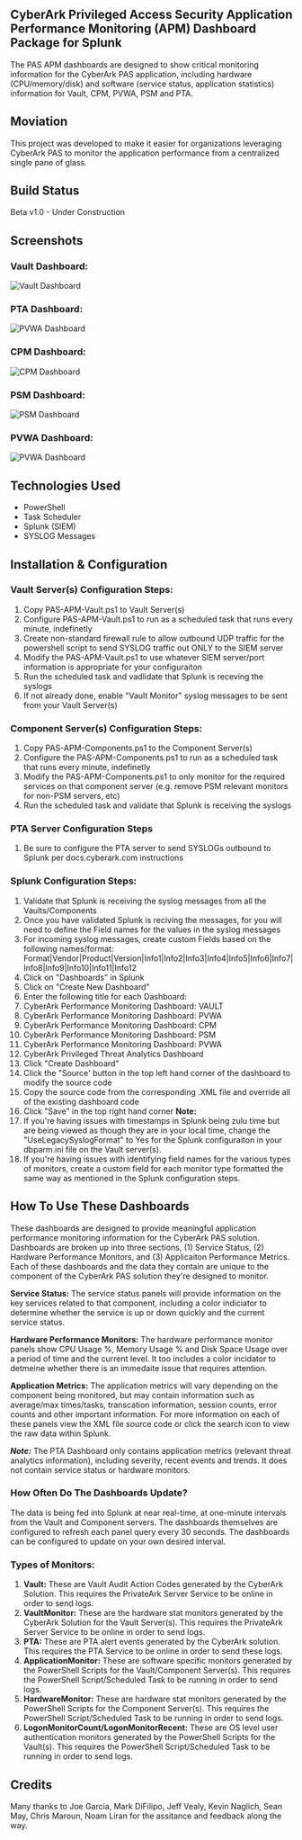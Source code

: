 ## CyberArk Privileged Access Security Application Performance Monitoring (APM) Dashboard Package for Splunk
The PAS APM dashboards are designed to show critical monitoring information for the CyberArk PAS application, including hardware (CPU/memory/disk) and software (service status, application statistics) information for Vault, CPM, PVWA, PSM and PTA.

## Moviation
This project was developed to make it easier for organizations leveraging CyberArk PAS to monitor the application performance from a centralized single pane of glass.

## Build Status
Beta v1.0 - Under Construction

## Screenshots
### Vault Dashboard:
![Vault Dashboard](/Screenshots/PAS-APM-Vault-Screenshot.PNG)

### PTA Dashboard:
![PVWA Dashboard](/Screenshots/PAS-APM-PTA-Screenshot.PNG)

### CPM Dashboard:
![CPM Dashboard](/Screenshots/PAS-APM-CPM-Screenshot.PNG)

### PSM Dashboard:
![PSM Dashboard](/Screenshots/PAS-APM-PSM-Screenshot.PNG)

### PVWA Dashboard:
![PVWA Dashboard](/Screenshots/PAS-APM-PVWA-Screenshot.PNG)

## Technologies Used
* PowerShell
* Task Scheduler
* Splunk (SIEM)
* SYSLOG Messages

## Installation & Configuration
### Vault Server(s) Configuration Steps:
1. Copy PAS-APM-Vault.ps1 to Vault Server(s)
2. Configure PAS-APM-Vault.ps1 to run as a scheduled task that runs every minute, indefinetly
3. Create non-standard firewall rule to allow outbound UDP traffic for the powershell script to send SYSLOG traffic out ONLY to the SIEM server
4. Modify the PAS-APM-Vault.ps1 to use whatever SIEM server/port information is appropriate for your configuraiton
5. Run the scheduled task and vadlidate that Splunk is receving the syslogs
6. If not already done, enable "Vault Monitor" syslog messages to be sent from your Vault Server(s)

### Component Server(s) Configuration Steps:
1. Copy PAS-APM-Components.ps1 to the Component Server(s)
2. Configure the PAS-APM-Components.ps1 to run as a scheduled task that runs every minute, indefinetly 
3. Modify the PAS-APM-Components.ps1 to only monitor for the required services on that component server (e.g. remove PSM relevant monitors for non-PSM servers, etc)
4. Run the scheduled task and validate that Splunk is receiving the syslogs

### PTA Server Configuration Steps
1. Be sure to configure the PTA server to send SYSLOGs outbound to Splunk per docs.cyberark.com instructions

### Splunk Configuration Steps:
1. Validate that Splunk is receiving the syslog messages from all the Vaults/Components
2. Once you have validated Splunk is reciving the messages, for you will need to define the Field names for the values in the syslog messages
3. For incoming syslog messages, create custom Fields based on the following names/format: Format|Vendor|Product|Version|Info1|Info2|Info3|Info4|Info5|Info6|Info7|Info8|Info9|Info10|Info11|Info12
5. Click on "Dashboards" in Splunk
6. Click on "Create New Dashboard"
7. Enter the following title for each Dashboard:
8. CyberArk Performance Monitoring Dashboard: VAULT
9. CyberArk Performance Monitoring Dashboard: PVWA
10. CyberArk Performance Monitoring Dashboard: CPM
11. CyberArk Performance Monitoring Dashboard: PSM
12. CyberArk Performance Monitoring Dashboard: PVWA
13. CyberArk Privileged Threat Analytics Dashboard
14. Click "Create Dashboard"
15. Click the "Source' button in the top left hand corner of the dashboard to modify the source code
16. Copy the source code from the corresponding .XML file and override all of the existing dashboard code
17. Click "Save" in the top right hand corner
**Note:**
1. If you're having issues with timestamps in Splunk being zulu time but are being viewed as though they are in your local time, change the "UseLegacySyslogFormat" to Yes for the Splunk configuraiton in your dbparm.ini file on the Vault server(s).
2. If you're having issues with identifying field names for the various types of monitors, create a custom field for each monitor type formatted the same way as mentioned in the Splunk configuration steps.

## How To Use These Dashboards
These dashboards are designed to provide meaningful application performance monitoring information for the CyberArk PAS solution. Dashboards are broken up into three sections, (1) Service Status, (2) Hardware Performance Monitors, and (3) Applicaiton Performance Metrics. Each of these dashboards and the data they contain are unique to the component of the CyberArk PAS solution they're designed to monitor.

**Service Status:** The service status panels will provide information on the key services related to that component, including a color indiciator to determine whether the service is up or down quickly and the current service status.

**Hardware Performance Monitors:** The hardware performance monitor panels show CPU Usage %, Memory Usage % and Disk Space Usage over a period of time and the current level. It too includes a color incidator to detmeine whether there is an immedaite issue that requires attention.

**Application Metrics:** The application metrics will vary depending on the component being monitored, but may contain information such as average/max times/tasks, transcation information, session counts, error counts and other important information. For more information on each of these panels view the XML file source code or click the search icon to view the raw data within Splunk.

**_Note:_** The PTA Dashboard only contains application metrics (relevant threat analytics information), including severity, recent events and trends. It does not contain service status or hardware monitors.

### How Often Do The Dashboards Update?
The data is being fed into Splunk at near real-time, at one-minute intervals from the Vault and Component servers. The dashboards themselves are configured to refresh each panel query every 30 seconds. The dashboards can be configured to update on your own desired interval.

### Types of Monitors:
1. **Vault:** These are Vault Audit Action Codes generated by the CyberArk Solution. This requires the PrivateArk Server Service to be online in order to send logs.
2. **VaultMonitor:** These are the hardware stat monitors generated by the CyberArk Solution for the Vault Server(s). This requires the PrivateArk Server Service to be online in order to send logs.
3. **PTA:** These are PTA alert events generated by the CyberArk solution. This requires the PTA Service to be online in order to send these logs.
4. **ApplicationMonitor:** These are software specific monitors generated by the PowerShell Scripts for the Vault/Component Server(s). This requires the PowerShell Script/Scheduled Task to be running in order to send logs.
5. **HardwareMonitor:** These are hardware stat  monitors generated by the PowerShell Scripts for the Component Server(s). This requires the PowerShell Script/Scheduled Task to be running in order to send logs.
6. **LogonMonitorCount/LogonMonitorRecent:** These are OS level user authentication monitors generated by the PowerShell Scripts for the Vault(s). This requires the PowerShell Script/Scheduled Task to be running in order to send logs.

## Credits
Many thanks to Joe Garcia, Mark DiFilipo, Jeff Vealy, Kevin Naglich, Sean May, Chris Maroun, Noam Liran for the assitance and feedback along the way.
